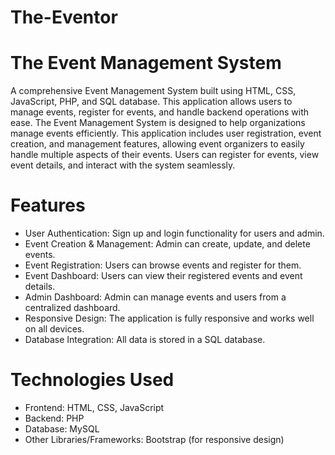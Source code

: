 # The-Eventor
# The Event Management System
A comprehensive Event Management System built using HTML, CSS, JavaScript, PHP, and SQL database. This application allows users to manage events, register for events, and handle backend operations with ease.
The Event Management System is designed to help organizations manage events efficiently. This application includes user registration, event creation, and management features, allowing event organizers to easily handle multiple aspects of their events. Users can register for events, view event details, and interact with the system seamlessly.

# Features
* User Authentication: Sign up and login functionality for users and admin.
* Event Creation & Management: Admin can create, update, and delete events.
* Event Registration: Users can browse events and register for them.
* Event Dashboard: Users can view their registered events and event details.
* Admin Dashboard: Admin can manage events and users from a centralized dashboard.
* Responsive Design: The application is fully responsive and works well on all devices.
* Database Integration: All data is stored in a SQL database.

# Technologies Used
* Frontend: HTML, CSS, JavaScript
* Backend: PHP
* Database: MySQL
* Other Libraries/Frameworks: Bootstrap (for responsive design)
